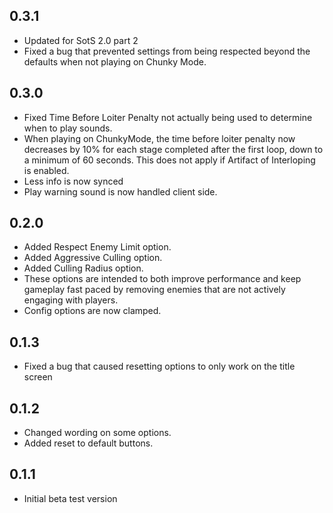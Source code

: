 ## 0.3.1
- Updated for SotS 2.0 part 2
- Fixed a bug that prevented settings from being respected beyond the defaults when not playing on Chunky Mode.
## 0.3.0
- Fixed Time Before Loiter Penalty not actually being used to determine when to play sounds.
- When playing on ChunkyMode, the time before loiter penalty now decreases by 10% for each stage completed after the first loop, down to a minimum of 60 seconds. This does not apply if Artifact of Interloping is enabled.
- Less info is now synced
- Play warning sound is now handled client side.
## 0.2.0
- Added Respect Enemy Limit option.
- Added Aggressive Culling option.
- Added Culling Radius option.
- These options are intended to both improve performance and keep gameplay fast paced by removing enemies that are not actively engaging with players.
- Config options are now clamped.
## 0.1.3
- Fixed a bug that caused resetting options to only work on the title screen
## 0.1.2
- Changed wording on some options.
- Added reset to default buttons.
## 0.1.1
- Initial beta test version